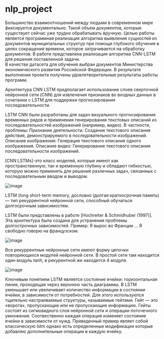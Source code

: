 # nlp_project

Большинство взаимоотношений между людьми в современном мире фиксируется документально. Такой объем документов, которые существует сейчас уже трудно обрабатывать вручную. 
Целью работы является программная реализация алгоритма выявления сущностей из документов муниципальных структур при помощи глубокого обучения в целях сокращения времени, которое затрачивается на обработку документов. 
В работе представлена реализация алгоритма  CNN-LSTM для решения поставленной задачи.  
В качестве датасета для обучения выбран документов Министерства экономического развития Российской Федерации. В результате выполнения проекта получены удовлетворительные результаты работы программ.

Архитектура CNN LSTM предполагает использование слоев сверточной нейронной сети (CNN) для извлечения признаков во входных данных в сочетании с LSTM для поддержки прогнозирования последовательности.

LSTM CNN были разработаны для задач визуального прогнозирования временных рядов и применения генерирования текстовых описаний из последовательностей изображений (например, видео). В частности, проблемы:
Признание деятельности: Создание текстового описания действия, демонстрируемого в последовательности изображений.
Описание изображения: Генерация текстового описания одного изображения.
Описание видео: Генерирование текстового описания последовательности изображений.

[CNN LSTMs]-это класс моделей, которые имеют как пространственную, так и временную глубину и обладают гибкостью, которую можно применять для решения различных задач, связанных с последовательным вводом и выводом.

![image](https://github.com/u-tain/nlp_project/assets/117383235/a2653e7e-5762-4efe-8767-0d6834b10187)

LSTM (long short-term memory, дословно (долгая краткосрочная память) — тип рекуррентной нейронной сети, способный обучаться долгосрочным зависимостям. 

LSTM были представлены в работе [Hochreiter & Schmidhuber (1997)]. Эта архитектура была создана для устранения проблемы долгострочных зависимостей. Пример: Я вырос во Франции … Я свободно говорю на французском.

![image](https://github.com/u-tain/nlp_project/assets/117383235/4f1a0b1b-3d83-46ca-a015-9914463f6abc)

Все рекуррентные нейронные сети имеют форму цепочки повторяющихся модулей нейронной сети. В простой сети там находится один модуль tanh, в рекурентной же находится 4 модуля.

![image](https://github.com/u-tain/nlp_project/assets/117383235/e6051ca5-3721-4220-864d-233607e6b466)

Ключевым понятием LSTM является состояние ячейки: горизонтальная линия, проходящая через верхнюю часть диаграммы. В LSTM уменьшает или увеличивает количество информации в состоянии ячейки, в зависимости от потребностей. Для этого используются тщательно настраиваемые структуры, называемые гейтами. Гейт — это «ворота», пропускающие или не пропускающие информацию. Гейты состоят из сигмовидного слоя нейронной сети и операции поточечного умножения. Соотвественно каждая операция изменяет состояние ячейки в зависимости от нужд. Приведенный пример являет собой классическую lstm однако есть определенные модификации которые добавляю дополнительные операции в каждую ячейку.

